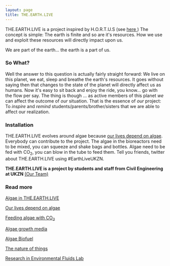 ```yaml
---
layout: page
title: THE.EARTH.LIVE
---
```


<p>THE.EARTH.LIVE is a project inspired by H.O.R.T.U.S (see <a href="http://www.ecologicstudio.com/v2/project.php?idcat=7&idsubcat=71&idproj=115" target="_blank">here </a>)
The concept is simple: The earth is finite and so are it's resources. How we use and exploit these resources will directly impact upon us.

We are part of the earth... the earth is a part of us.
</p>

### So What?

Well the answer to this question is actually fairly straight forward: We live on this planet, we eat, sleep and breathe the earth's resources. It goes without saying then that changes to the state of the planet will directly affect us as humans. Now it's easy to sit back and enjoy the ride, you know... go with the flow per say. The thing is though ... as active members of this planet _we_ can affect the outcome of _our_ situation. That is the essence of _our_ project: To _inspire_ and _remind_ students/parents/brother/sisters that we are able to affect our realization.

### Installation
THE.EARTH.LIVE evolves around algae because [our lives depend on algae](/why-algae). Everybody can contribute to the project. The algae in the bioreactors need to be mixed, you can squeeze and shake bags and bottles. Algae need to be fed with CO<sub>2</sub>, you can blow in the tube to feed them. Tell you friends, twitter about THE.EARTH.LIVE using #EarthLiveUKZN.

<!-- link to all EARTH.LIVE.POSTS -->
<!-- can include hard links, but not ideal -->
__THE.EARTH.LIVE is a project by students and staff from Civil Engineering at UKZN__ [(Our Team)](/earthlive_team)

### Read more
[Algae in THE.EARTH.LIVE](/about-algae)

[Our lives depend on algae](/why-algae)

[Feeding algae with CO<sub>2</sub>](/photosynthesis)

[Algae growth media](/growth-media)

[Algae Biofuel](/algae-biofuels)

[The nature of things](/nature-innovations)

[Research in Environmental Fluids Lab](/our-research)
